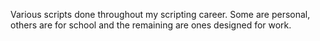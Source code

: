Various scripts done throughout my scripting career. Some are personal, others are for school and the remaining are ones designed for work.
